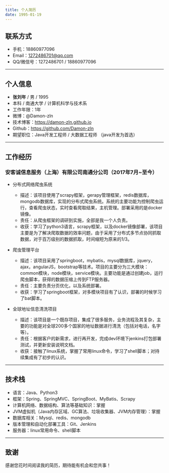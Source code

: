```yaml
---
title: 个人简历
date: 1995-01-19 
---
```


## 联系方式

- 手机：18860977096  
- Email：1272486701@qq.com
- QQ/微信号：1272486701 / 18860977096

---

## 个人信息

- **张刘年** / 男 / 1995
- 本科 / 南通大学 / 计算机科学与技术系
- 工作年限：1年
- 微博：@Damon-zln
- 技术博客：https://damon-zln.github.io
- Github：https://github.com/Damon-zln
- 期望职位：Java开发工程师 / 大数据工程师 （java开发为首选）

---

## 工作经历

###  安客诚信息服务（上海）有限公司南通分公司（2017年7月~至今）

- 分布式网络爬虫系统
  - 描述：该项目使用了scrapy框架，gerapy管理框架，redis数据库，mongodb数据库，实现的分布式爬虫系统。系统的主要功能为控制爬虫运行，查看爬虫状态，实时查看爬取结果，主机管理。部署采用的是docker镜像。
  - 责任：从爬虫框架的调研到实施，全部是我一个人负责。
  - 收获：学习了python3语言，scrapy框架，以及docker镜像部署，该项目主要是为了解决爬取数据的效率问题，由于采用了分布式多节点协同抓取数据，对于百万级别的数据抓取，时间缩短为原来的1/3。


- 爬虫管理平台
  - 描述：该项目采用了springboot，mybatis，mysql数据库，jquery，ajax，angularJS，bootstrap等技术。项目的主要分为三大模块：common模块，node模块，service模块。主要功能是通过创建job，运行爬虫脚本，获得的数据压缩上传到FTP服务器。
  - 责任：主要负责分页优化，以及系统部署。
  - 收获：学习了springboot框架，对多模块项目有了认识，部署的时候学习了bat脚本。
- 全球地址信息清洗项目
  - 描述：该项目是一个既存项目，集成了很多服务，业务流程及其复杂，主要的功能是对全球200多个国家的地址数据进行清洗（包括对电话，名字等）。
  - 责任：根据客户的新需求，进行再开发，完成dev环境下jenkins打包部署测试，并更新安装说明文档。
  - 收获：接触了linux系统，掌握了常用linux命令，学习了shell脚本；对持续集成有了初步的认识。

---

## 技术栈

- 语言：Java、Python3
- 框架：Spring、SpringMVC、SpringBoot、MyBatis、Scrapy
- 计算机网络、数据结构、算法等基础知识：掌握
- JVM虚拟机（Java内存区域、GC算法、垃圾收集器、JVM内存管理）：掌握
- 数据库相关：Mysql、redis、mongodb
- 版本管理和自动化部署工具：Git、Jenkins
- 服务器：linux常用命令、shell脚本

---

## 致谢

感谢您花时间阅读我的简历，期待能有机会和您共事！